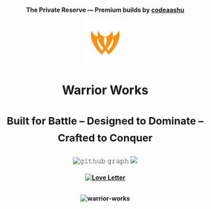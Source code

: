 <div align="center">                                                                                                
<h4 align="center">The Private Reserve — Premium builds by <a href="https://www.devdisplay.org/profile/codeaashu"><strong>codeaashu</strong></a><br><br>
<img src="./WW-Branding/WWICON.png" width="100px" />
<h1 align="center">Warrior Works<br><p align="center"><sub>Built for Battle – Designed to Dominate – Crafted to Conquer</sub></p></h1>  



![𝚐𝚒𝚝𝚑𝚞𝚋 𝚐𝚛𝚊𝚙𝚑](https://github-readme-activity-graph.vercel.app/graph?username=codeaashu&theme=react-dark&hide_border=true&area=true)
<img src="https://user-images.githubusercontent.com/74038190/212284100-561aa473-3905-4a80-b561-0d28506553ee.gif" width="2300">

<h4 align="center"><a href="https://github.com/codeaashu"><div align="center"><img src="https://raw.githubusercontent.com/Tarikul-Islam-Anik/Animated-Fluent-Emojis/master/Emojis/Smilies/Love%20Letter.png" alt="Love Letter" width="75" height="75" /></div></a><br>
<p align="center"> <img src="https://komarev.com/ghpvc/?username=warrior-works&label=Profile%20views&color=0e75b6&style=flat" alt="warrior-works" /> </p>

